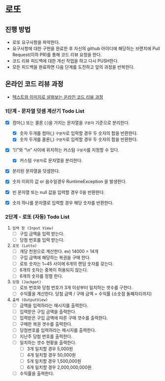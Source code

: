 # 로또
## 진행 방법
* 로또 요구사항을 파악한다.
* 요구사항에 대한 구현을 완료한 후 자신의 github 아이디에 해당하는 브랜치에 Pull Request(이하 PR)를 통해 코드 리뷰 요청을 한다.
* 코드 리뷰 피드백에 대한 개선 작업을 하고 다시 PUSH한다.
* 모든 피드백을 완료하면 다음 단계를 도전하고 앞의 과정을 반복한다.

## 온라인 코드 리뷰 과정
* [텍스트와 이미지로 살펴보는 온라인 코드 리뷰 과정](https://github.com/next-step/nextstep-docs/tree/master/codereview)


### 1단계 - 문자열 덧셈 계산기 Todo List
- [x] 컴마(,) 또는 콜론 (:)을 가지는 문자열을 `구분자` 기준으로 분리한다.
    - [x] 숫자 두개를 컴마(,) `구분자`로 입력할 경우 두 숫자의 합을 반환한다.
    - [x] 숫자 두개를 콜론(,) `구분자`로 입력할 경우 두 숫자의 합을 반환한다.
- [x] “//”와 “\n” 사이에 위치하는 커스텀 `구분자`를 지정할 수 있다.
    - [x] 커스텀 `구분자`로 문자열을 분리한다.
- [x] 분리된 문자열을 덧셈한다.
- [x] 숫자 이외의 값 or 음수일경우 RuntimeException 을 발생한다.
- [x] 빈 문자열 또는 null 값을 입력할 경우 0을 반환한다.
- [x] 숫자 하나를 문자열로 입력할 경우 해당 숫자를 반환한다.


### 2단계 - 로또 (자동) Todo List

1. `입력 창 (Input View)`
    - [ ] 구입 금액을 입력 받는다.
    - [ ] 당첨 번호를 입력 받는다.
2. `로또 (Lotto)`
    - [ ] 개당 천원으로 계산한다. ex) 14000 = 14개
    - [ ] 구입 금액에 해당하는 복권을 구매 한다.
    - [ ] 로또 숫자는 1~45 사이에 6개의 랜덤 숫자를 갖는다.
    - [ ] 6개의 숫자는 중복이 허용되지 않는다.
    - [ ] 6개의 숫자를 정렬 한다.
3. `당첨 (Jackpot)`
    - [ ] 로또 번호와 당첨 번호가 3개 이상부터 일치하는 갯수를 구한다.
    - [ ] 수익률을 계산한다. 당첨 금액 / 구매 금액 = 수익률 (소숫점 둘째자리까지)
4. `출력 (OutputView)`
    - [ ] 금액을 입력하라는 매시지를 출력한다.
    - [ ] 입력받은 구입 금액을 출력한다.
    - [ ] 입력받은 구입 금액에 따른 구매 갯수를 출력한다.
    - [ ] 구매한 복권 갯수를 출력한다.
    - [ ] 당첨번호를 입력하라는 메시지를 출력한다.
    - [ ] 지난주 당첨 번호를 출력한다.
    - [ ] 일치하는 갯수 현황을 출력한다.
        - [ ] 3개 일치할 경우 5,000원
        - [ ] 4개 일치할 경우 50,000원
        - [ ] 5개 일치할 경우 1,500,000원
        - [ ] 6개 일치할 경우 2,000,000,000원
    - [ ] 수익률을 출력한다.